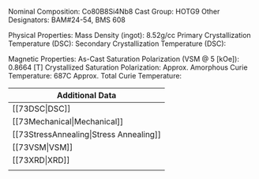 Nominal Composition: Co80B8Si4Nb8
Cast Group: HOTG9
Other Designators: BAM#24-54, BMS 608
 
Physical Properties:
Mass Density (ingot): 8.52g/cc
 Primary Crystallization Temperature (DSC):
Secondary Crystallization Temperature (DSC):

Magnetic Properties:
As-Cast Saturation Polarization (VSM @ 5 [kOe]): 0.8664 [T]
Crystallized Saturation Polarization: 
Approx. Amorphous Curie Temperature: 687C
Approx. Total Curie Temperature:

| Additional Data                         |
| --------------------------------------- |
| [[73DSC\|DSC]]                          |
| [[73Mechanical\|Mechanical]]            |
| [[73StressAnnealing\|Stress Annealing]] |
| [[73VSM\|VSM]]                          |
| [[73XRD\|XRD]]                          |
|                                         |
